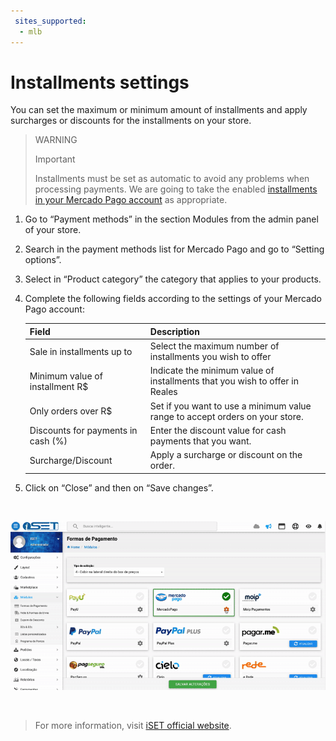 ```yaml
---
 sites_supported:
  - mlb
---
```


# Installments settings

You can set the maximum or minimum amount of installments and apply surcharges or discounts for the installments on your store.

> WARNING
>
> Important
>
> Installments must be set as automatic to avoid any problems when processing payments. We are going to take the enabled [installments in your Mercado Pago account](#bookmark_set_interest_free_installments_in_your_mercado_pago_account) as appropriate.

1. Go to “Payment methods” in the section Modules from the admin panel of your store.
1. Search in the payment methods list for Mercado Pago and go to “Setting options”.
1. Select in “Product category” the category that applies to your products.
1. Complete the following fields according to the settings of your Mercado Pago account:

    | Field | Description |
    | --- | --- |
    | Sale in installments up to | Select the maximum number of installments you wish to offer |
    | Minimum value of installment R$ | Indicate the minimum value of installments that you wish to offer in Reales |
    | Only orders over R$ | Set if you want to use a minimum value range to accept orders on your store. |
    | Discounts for payments in cash (%) | Enter the discount value for cash payments that you want. |
    | Surcharge/Discount | Apply a surcharge or discount on the order. |

1. Click on “Close” and then on “Save changes”.
<p>&nbsp;</p>

![Payments Connect - iSET](/images/iset/iset_configuration_installments_6.gif)
<p>&nbsp;</p>

<!-- -->
> For more information, visit [iSET official website](https://www.iset.com.br/).